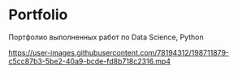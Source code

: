 # Portfolio
Портфолио выполненных работ по Data Science, Python



https://user-images.githubusercontent.com/78194312/198711879-c5cc87b3-5be2-40a9-bcde-fd8b718c2316.mp4


